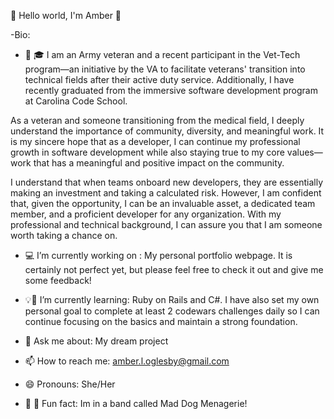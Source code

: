  🌸 Hello world, I'm Amber 🌸

-Bio:
- 🎉 🎓  I am an Army veteran and a recent participant in the Vet-Tech program—an initiative by the VA to facilitate veterans' transition into technical fields after their active duty service. Additionally, I have recently graduated from the immersive software development program at Carolina Code School.

As a veteran and someone transitioning from the medical field, I deeply understand the importance of community, diversity, and meaningful work. It is my sincere hope that as a developer, I can continue my professional growth in software development while also staying true to my core values—work that has a meaningful and positive impact on the community.

I understand that when teams onboard new developers, they are essentially making an investment and taking a calculated risk. However, I am confident that, given the opportunity, I can be an invaluable asset, a dedicated team member, and a proficient developer for any organization. With my professional and technical background, I can assure you that I am someone worth taking a chance on.

- 💻   I’m currently working on : My personal portfolio webpage. It is certainly not perfect yet, but please feel free to check it out and give me some feedback!
- 💡🌱 I’m currently learning: Ruby on Rails and C#. I have also set my own personal goal to complete at least 2 codewars challenges daily so I can continue focusing on the basics and maintain a strong foundation.


- 💬 Ask me about: My dream project 
- 📫 How to reach me: amber.l.oglesby@gmail.com
- 😄 Pronouns: She/Her
- 🎤 🎹  Fun fact:  Im in a band called Mad Dog Menagerie!
